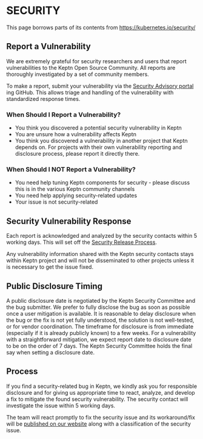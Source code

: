 # SECURITY

This page borrows parts of its contents from https://kubernetes.io/security/

## Report a Vulnerability

We are extremely grateful for security researchers and users that report vulnerabilities to the Keptn Open Source Community. All reports are thoroughly investigated by a set of community members.

To make a report, submit your vulnerability via the [Security Advisory portal](https://github.com/keptn/lifecycle-toolkit/security/advisories/new) ing GitHub. This allows triage and handling of the vulnerability with standardized response times.

### When Should I Report a Vulnerability?

- You think you discovered a potential security vulnerability in Keptn
- You are unsure how a vulnerability affects Keptn
- You think you discovered a vulnerability in another project that Keptn depends on. For projects with their own vulnerability reporting and disclosure process, please report it directly there.

### When Should I NOT Report a Vulnerability?

- You need help tuning Keptn components for security - please discuss this is in the various Keptn community channels
- You need help applying security-related updates
- Your issue is not security-related

## Security Vulnerability Response

Each report is acknowledged and analyzed by the security contacts within 5 working days. This will set off the [Security Release Process](#process).

Any vulnerability information shared with the Keptn security contacts stays within Keptn project and will not be disseminated to other projects unless it is necessary to get the issue fixed.

## Public Disclosure Timing

A public disclosure date is negotiated by the Keptn Security Committee and the bug submitter. We prefer to fully disclose the bug as soon as possible once a user mitigation is available. It is reasonable to delay disclosure when the bug or the fix is not yet fully understood, the solution is not well-tested, or for vendor coordination. The timeframe for disclosure is from immediate (especially if it is already publicly known) to a few weeks. For a vulnerability with a straightforward mitigation, we expect report date to disclosure date to be on the order of 7 days. The Keptn Security Committee holds the final say when setting a disclosure date.

## Process

If you find a security-related bug in Keptn, we kindly ask you for responsible disclosure and for giving us appropriate time to react, analyze, and develop a fix to mitigate the found security vulnerability. The security contact will investigate the issue within 5 working days.

The team will react promptly to fix the security issue and its workaround/fix will be [published on our website](https://keptn.sh/docs/news/vulnerability_bulletins/) along with a classification of the security issue.

